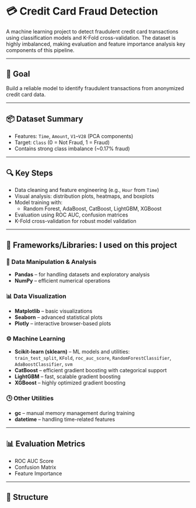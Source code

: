 # 💳 Credit Card Fraud Detection

A machine learning project to detect fraudulent credit card transactions using classification models and K-Fold cross-validation. The dataset is highly imbalanced, making evaluation and feature importance analysis key components of this pipeline.

---

## 🎯 Goal

Build a reliable model to identify fraudulent transactions from anonymized credit card data.

---

## 📦 Dataset Summary

- Features: `Time`, `Amount`, `V1`–`V28` (PCA components)
- Target: `Class` (0 = Not Fraud, 1 = Fraud)
- Contains strong class imbalance (~0.17% fraud)

---

## 🔍 Key Steps

- Data cleaning and feature engineering (e.g., `Hour` from `Time`)
- Visual analysis: distribution plots, heatmaps, and boxplots
- Model training with:
  - Random Forest, AdaBoost, CatBoost, LightGBM, XGBoost
- Evaluation using ROC AUC, confusion matrices
- K-Fold cross-validation for robust model validation

---

## 🧰 Frameworks/Libraries: I used on this project

### 🧮 Data Manipulation & Analysis
- **Pandas** – for handling datasets and exploratory analysis  
- **NumPy** – efficient numerical operations  

### 📊 Data Visualization
- **Matplotlib** – basic visualizations  
- **Seaborn** – advanced statistical plots  
- **Plotly** – interactive browser-based plots  

### ⚙️ Machine Learning
- **Scikit-learn (sklearn)** – ML models and utilities:  
  `train_test_split`, `KFold`, `roc_auc_score`, `RandomForestClassifier`, `AdaBoostClassifier`, `svm`  
- **CatBoost** – efficient gradient boosting with categorical support  
- **LightGBM** – fast, scalable gradient boosting  
- **XGBoost** – highly optimized gradient boosting  

### 🕒 Other Utilities
- **gc** – manual memory management during training  
- **datetime** – handling time-related features  

---

## 📊 Evaluation Metrics

- ROC AUC Score  
- Confusion Matrix  
- Feature Importance

---

## 📁 Structure


